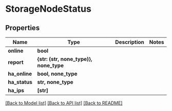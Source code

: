 # StorageNodeStatus


## Properties

Name | Type | Description | Notes
------------ | ------------- | ------------- | -------------
**online** | **bool** |  | 
**report** | **{str: (str, none_type)}, none_type** |  | 
**ha_online** | **bool, none_type** |  | 
**ha_status** | **str, none_type** |  | 
**ha_ips** | **[str]** |  | 

[[Back to Model list]](../README.md#models) [[Back to API list]](../README.md#api-endpoints) [[Back to README]](../README.md)


